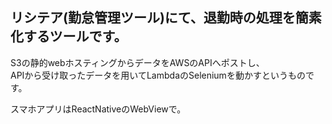 ## リシテア(勤怠管理ツール)にて、退勤時の処理を簡素化するツールです。  

S3の静的webホスティングからデータをAWSのAPIへポストし、  
APIから受け取ったデータを用いてLambdaのSeleniumを動かすというものです。　　

スマホアプリはReactNativeのWebViewで。
